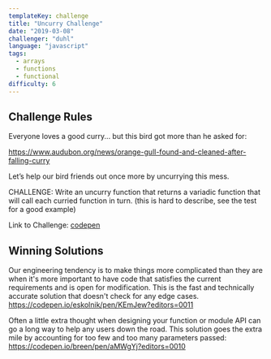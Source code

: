 ```yaml
---
templateKey: challenge
title: "Uncurry Challenge"
date: "2019-03-08"
challenger: "duhl"
language: "javascript"
tags:
  - arrays
  - functions
  - functional
difficulty: 6
---
```


## Challenge Rules

Everyone loves a good curry... but this bird got more than he asked for:

https://www.audubon.org/news/orange-gull-found-and-cleaned-after-falling-curry

Let’s help our bird friends out once more by uncurrying this mess.

CHALLENGE: Write an uncurry function that returns a variadic function that will call each curried function in turn. (this is hard to describe, see the test for a good example)

Link to Challenge: [codepen](https://codepen.io/danieluhl/pen/wOJjXx?editors=0011)

## Winning Solutions

Our engineering tendency is to make things more complicated than they are when it's more important to have code that satisfies the current requirements and is open for modification. This is the fast and technically accurate solution that doesn't check for any edge cases.
<a target="_blank" href="https://codepen.io/eskolnik/pen/KEmJew?editors=0011">https://codepen.io/eskolnik/pen/KEmJew?editors=0011</a>

Often a little extra thought when designing your function or module API can go a long way to help any users down the road. This solution goes the extra mile by accounting for too few and too many parameters passed:
<a target="_blank" href="https://codepen.io/breen/pen/aMWgYj?editors=0010 ">https://codepen.io/breen/pen/aMWgYj?editors=0010 </a>

